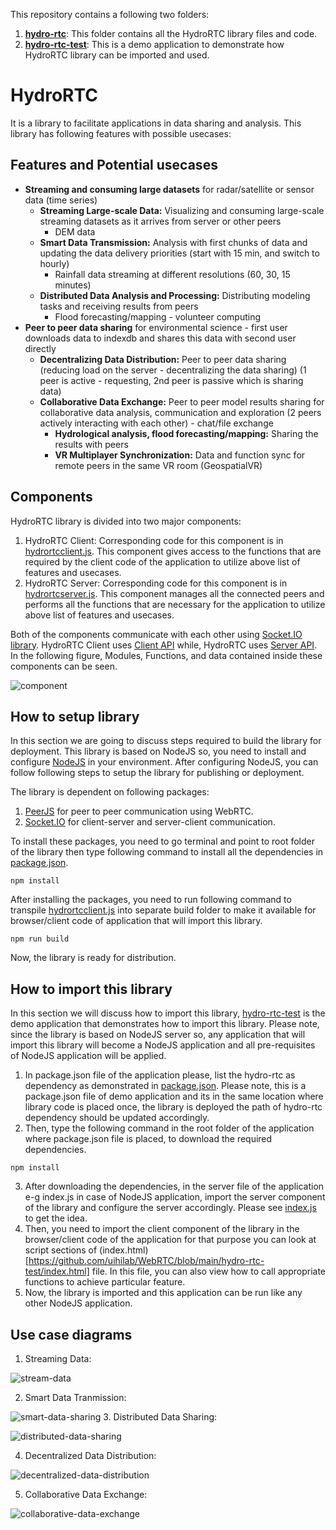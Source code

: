 This repository contains a following two folders:
1. <strong> [hydro-rtc](https://github.com/uihilab/WebRTC/tree/main/hydro-rtc)</strong>: This folder contains all the HydroRTC library files and code.
2.  <strong> [hydro-rtc-test](https://github.com/uihilab/WebRTC/tree/main/hydro-rtc-test)</strong>: This is a demo application to demonstrate how HydroRTC library can be imported and used.

# HydroRTC

It is a library to facilitate applications in data sharing and analysis. This library has following features with possible usecases:

## Features and Potential usecases
- <strong>Streaming and consuming large datasets</strong> for radar/satellite or sensor data (time series)
  - <strong>Streaming Large-scale Data:</strong> Visualizing and consuming large-scale streaming datasets as it arrives from server or other peers
    - DEM data
  - <strong>Smart Data Transmission:</strong> Analysis with first chunks of data and updating the data delivery priorities (start with 15 min, and switch to hourly)
    - Rainfall data streaming at different resolutions (60, 30, 15 minutes)
  - <strong>Distributed Data Analysis and Processing:</strong> Distributing modeling tasks and receiving results from peers
    - Flood forecasting/mapping - volunteer computing
- <strong>Peer to peer data sharing</strong>  for environmental science - first user downloads data to indexdb and shares this data with second user directly
  - <strong>Decentralizing Data Distribution:</strong> Peer to peer data sharing (reducing load on the server - decentralizing the data sharing) (1 peer is active - requesting, 2nd peer is passive which is sharing data)
  - <strong>Collaborative Data Exchange:</strong> Peer to peer model results sharing for collaborative data analysis, communication and exploration (2 peers actively interacting with each other) - chat/file exchange
    - <strong>Hydrological analysis, flood forecasting/mapping:</strong> Sharing the results with peers
    - <strong>VR Multiplayer Synchronization:</strong> Data and function sync for remote peers in the same VR room (GeospatialVR)
 
## Components
HydroRTC library is divided into two major components:

1. HydroRTC Client: Corresponding code for this component is in [hydrortcclient.js](https://github.com/uihilab/WebRTC/blob/main/hydro-rtc/hydrortcclient.js). This component gives access to the functions that are required by the client code of the application to utilize above list of features and usecases.
2. HydroRTC Server: Corresponding code for this component is in [hydrortcserver.js](https://github.com/uihilab/WebRTC/blob/main/hydro-rtc/hydrortcserver.js). This component manages all the connected peers and performs all the functions that are necessary for the application to utilize above list of features and usecases.

Both of the components communicate with each other using [Socket.IO library](https://socket.io/). HydroRTC Client uses [Client API](https://socket.io/docs/v3/client-api/index.html) while, HydroRTC uses [Server API](https://socket.io/docs/v3/server-api/index.html). In the following figure, Modules, Functions, and data contained inside these components can be seen.

![component](https://github.com/uihilab/WebRTC/blob/main/docs/diagrams/Highlevel-component.png)

## How to setup library

In this section we are going to discuss steps required to build the library for deployment. This library is based on NodeJS so, you need to install and configure [NodeJS](https://nodejs.org/en/download/) in your environment. After configuring NodeJS, you can follow following steps to setup the library for publishing or deployment.

The library is dependent on following packages:

1. [PeerJS](https://peerjs.com/) for peer to peer communication using WebRTC.
2. [Socket.IO](https://socket.io/) for client-server and server-client communication.

To install these packages, you need to go terminal and point to root folder of the library then type following command to install all the dependencies in [package.json](https://github.com/uihilab/WebRTC/blob/main/hydro-rtc/package.json).

```
npm install
```
After installing the packages, you need to run following command to transpile [hydrortcclient.js](https://github.com/uihilab/WebRTC/blob/main/hydro-rtc/hydrortcclient.js)
into separate build folder to make it available for browser/client code of application that will import this library.

```
npm run build
```

Now, the library is ready for distribution.

## How to import this library

In this section we will discuss how to import this library, [hydro-rtc-test](https://github.com/uihilab/WebRTC/tree/main/hydro-rtc-test)</strong> is the demo application that demonstrates how to import this library. Please note, since the library is based on NodeJS server so, any application that will import this library will become a NodeJS application and all pre-requisites of NodeJS application will be applied.

1. In package.json file of the application please, list the hydro-rtc as dependency as demonstrated in [package.json](https://github.com/uihilab/WebRTC/blob/main/hydro-rtc-test/package.json). Please note, this is a package.json file of demo application and its in the same location where library code is placed once, the library is deployed the path of hydro-rtc dependency should be updated accordingly.
2. Then, type the following command in the root folder of the application where package.json file is placed, to download the required dependencies.

```
npm install
```

3. After downloading the dependencies, in the server file of the application e-g index.js in case of NodeJS application, import the server component of the library and configure the server accordingly. Please see [index.js](https://github.com/uihilab/WebRTC/blob/main/hydro-rtc-test/index.js) to get the idea.
4. Then, you need to import the client component of the library in the browser/client code of the application for that purpose you can look at script sections of (index.html)[https://github.com/uihilab/WebRTC/blob/main/hydro-rtc-test/index.html] file. In this file, you can also view how to call appropriate functions to achieve particular feature.
5. Now, the library is imported and this application can be run like any other NodeJS application.


## Use case diagrams

1. Streaming Data:

![stream-data](https://github.com/uihilab/WebRTC/blob/main/docs/diagrams/Stream-Data.png)

2. Smart Data Tranmission:

![smart-data-sharing](https://github.com/uihilab/WebRTC/blob/main/docs/diagrams/Smart-Data-Sharing.png)
3. Distributed Data Sharing:

![distributed-data-sharing](https://github.com/uihilab/WebRTC/blob/main/docs/diagrams/Distributed.png)

4. Decentralized Data Distribution:

![decentralized-data-distribution](https://github.com/uihilab/WebRTC/blob/main/docs/diagrams/decentralized.png)

5. Collaborative Data Exchange:

![collaborative-data-exchange](https://github.com/uihilab/WebRTC/blob/main/docs/diagrams/collaborative.png)
